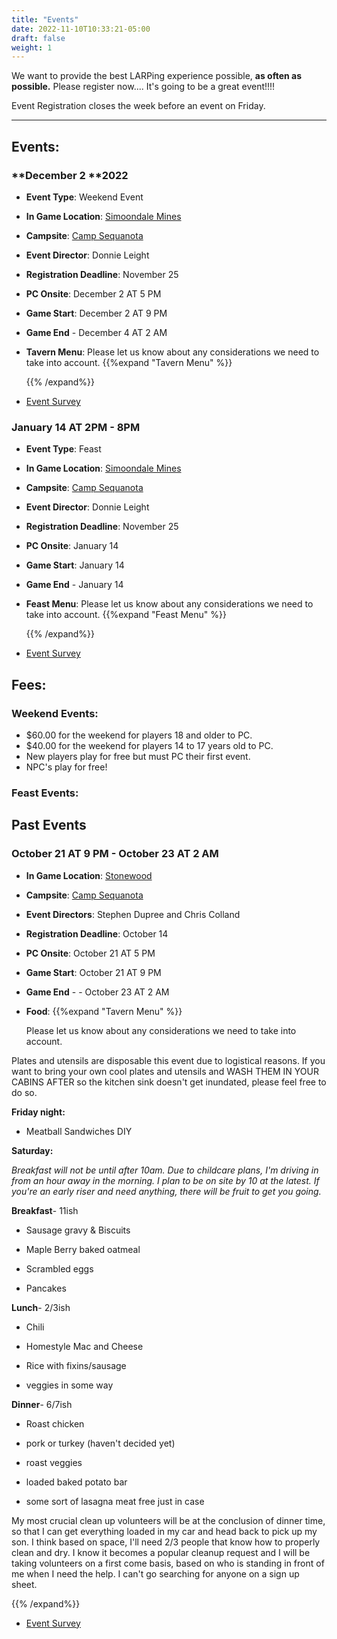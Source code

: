 ```yaml
---
title: "Events"
date: 2022-11-10T10:33:21-05:00
draft: false
weight: 1
---
```


We want to provide the best LARPing experience possible, **as often as possible.**  Please register now.... It's going to be a great event!!!!

Event Registration closes the week before an event on Friday.

------

## Events:



### **December 2 **2022

- **Event Type**: Weekend Event

- **In Game Location**: [Simoondale Mines](https://snazzy-marshmallow-9e25ed.netlify.app/background/simoondale_mines/)

- **Campsite**: [Camp Sequanota](https://snazzy-marshmallow-9e25ed.netlify.app/camps/camp_sequanota/)

- **Event Director**: Donnie Leight

- **Registration Deadline**: November 25

- **PC Onsite**:  December 2 AT 5 PM 

- **Game Start**: December 2 AT 9 PM 

- **Game End** - December 4 AT 2 AM

- **Tavern Menu**:  Please let us know about any considerations we need to take into account. {{%expand "Tavern Menu" %}} 

  

  

  {{% /expand%}}

- [Event Survey](https://docs.google.com/forms/d/e/1FAIpQLScjlhsW1KOVLdt_YBy-xkgHZqKsu8C3qoEndHWdnTWtuDqqhg/viewform)

### **January 14  AT 2PM  - 8PM**

- **Event Type**: Feast

- **In Game Location**: [Simoondale Mines](https://snazzy-marshmallow-9e25ed.netlify.app/background/simoondale_mines/)

- **Campsite**: [Camp Sequanota](https://snazzy-marshmallow-9e25ed.netlify.app/camps/camp_sequanota/)

- **Event Director**: Donnie Leight

- **Registration Deadline**: November 25

- **PC Onsite**:  January 14 

- **Game Start**: January 14

- **Game End** - January 14

- **Feast Menu**:  Please let us know about any considerations we need to take into account. {{%expand "Feast Menu" %}} 

  

  

  {{% /expand%}}

- [Event Survey](https://docs.google.com/forms/d/e/1FAIpQLScjlhsW1KOVLdt_YBy-xkgHZqKsu8C3qoEndHWdnTWtuDqqhg/viewform)

## Fees:

### Weekend Events: 

- $60.00 for the weekend for players 18 and older to PC.
- $40.00 for the weekend for players 14 to 17 years old to PC.
- New players play for free but must PC their first event.
- NPC's play for free!

### Feast Events:

## Past Events

### **October 21 AT 9 PM - October 23 AT 2 AM**

- **In Game Location**: [Stonewood](https://snazzy-marshmallow-9e25ed.netlify.app/background/simoondale_mines/)

- **Campsite**: [Camp Sequanota](https://snazzy-marshmallow-9e25ed.netlify.app/camps/camp_sequanota/)

- **Event Directors**: Stephen Dupree and Chris Colland

- **Registration Deadline**: October 14

- **PC Onsite**:  October 21 AT 5 PM 

- **Game Start**: October 21  AT 9 PM 

- **Game End** - - October 23 AT 2 AM

- **Food**:   {{%expand "Tavern Menu" %}} 

  Please let us know about any considerations we need to take into account.

Plates and utensils are disposable this event due to logistical reasons. If you want to bring your own cool plates and utensils and WASH THEM IN YOUR CABINS AFTER so the kitchen sink doesn't get inundated, please feel free to do so.

**Friday night:**

-   Meatball Sandwiches DIY


  **Saturday:**

*Breakfast will not be until after 10am. Due to childcare plans, I'm driving in from an hour away in the morning. I plan to be on site by 10 at the latest. If you're an early riser and need anything, there will be fruit to get you going.*

 **Breakfast**- 11ish

- Sausage gravy & Biscuits

- Maple Berry baked oatmeal

- Scrambled eggs

- Pancakes

**Lunch**- 2/3ish

- Chili

- Homestyle Mac and Cheese

- Rice with fixins/sausage

- veggies in some way

**Dinner**- 6/7ish

- Roast chicken

- pork or turkey (haven't decided yet)

- roast veggies

- loaded baked potato bar

- some sort of lasagna meat free just in case 

My most crucial clean up volunteers will be at the conclusion of dinner time, so that I can get everything loaded in my car and head back to pick up my son. I think based on space, I'll need 2/3 people that know how to properly clean and dry. I know it becomes a popular cleanup request and I will be taking volunteers on a first come basis, based on who is standing in front of me when I need the help. I can't go searching for anyone on a sign up sheet.

  {{% /expand%}}

- [Event Survey](https://docs.google.com/forms/d/e/1FAIpQLScjlhsW1KOVLdt_YBy-xkgHZqKsu8C3qoEndHWdnTWtuDqqhg/viewform)



